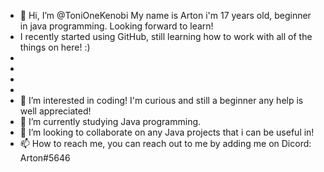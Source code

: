 - 👋 Hi, I’m @ToniOneKenobi My name is Arton i'm 17 years old, beginner in java programming. Looking forward to learn!
- I recently started using GitHub, still learning how to work with all of the things on here! :) 
- 
-
- 
-  
- 👀 I’m interested in coding! I'm curious and still a beginner any help is well appreciated!
- 🌱 I’m currently studying Java programming.
- 💞️ I’m looking to collaborate on any Java projects that i can be useful in!
- 📫 How to reach me, you can reach out to me by adding me on Dicord: Arton#5646

<!---
ToniOneKenobi/ToniOneKenobi is a ✨ special ✨ repository because its `README.md` (this file) appears on your GitHub profile.
You can click the Preview link to take a look at your changes.
--->
